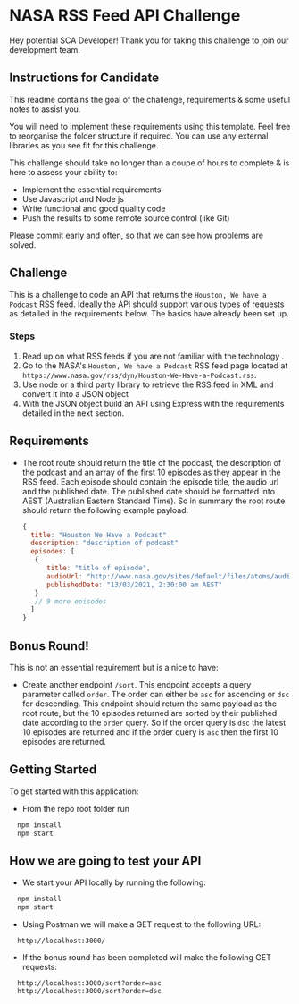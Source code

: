 # NASA RSS Feed API Challenge

Hey potential SCA Developer! Thank you for taking this challenge to join our development team.

## Instructions for Candidate

This readme contains the goal of the challenge, requirements & some useful notes to assist you.

You will need to implement these requirements using this template. Feel free to reorganise the folder structure if required. You can use any external libraries as you see fit for this challenge.

This challenge should take no longer than a coupe of hours to complete & is here to assess your ability to:

- Implement the essential requirements
- Use Javascript and Node js
- Write functional and good quality code
- Push the results to some remote source control (like Git)

Please commit early and often, so that we can see how problems are solved. 

## Challenge

This is a challenge to code an API that returns the `Houston, We have a Podcast` RSS feed. Ideally the API should support various types of requests as detailed in the requirements below. The basics have already been set up.

### Steps

1. Read up on what RSS feeds if you are not familiar with the technology .
2. Go to the NASA's `Houston, We have a Podcast` RSS feed page located at `https://www.nasa.gov/rss/dyn/Houston-We-Have-a-Podcast.rss`.
3. Use node or a third party library to retrieve the RSS feed in XML and convert it into a JSON object
5. With the JSON object build an API using Express with the requirements detailed in the next section.

## Requirements

- The root route should return the title of the podcast, the description of the podcast and an array of the first 10 episodes as they appear in the RSS feed. Each episode should contain the episode title, the audio url and the published date. The published date should be formatted into AEST (Australian Eastern Standard Time). So in summary the root route should return the following example payload:
  ```js
  {
    title: "Houston We Have a Podcast"
    description: "description of podcast"
    episodes: [
     {  
        title: "title of episode",
        audioUrl: "http://www.nasa.gov/sites/default/files/atoms/audio/ep191_the_crew-2_astronauts.mp3"
        publishedDate: "13/03/2021, 2:30:00 am AEST"
     }
     // 9 more episodes
    ]
  }
   ```
## Bonus Round!
This is not an essential requirement but is a nice to have:

- Create another endpoint `/sort`. This endpoint accepts a query parameter called `order`. The order can either be `asc` for ascending or `dsc` for descending.
  This endpoint should return the same payload as the root route, but the 10 episodes returned are sorted by their published date according to the `order` query.
  So if the order query is `dsc`  the latest 10 episodes are returned and if the order query is `asc` then the first 10 episodes are returned.

## Getting Started

To get started with this application:

- From the repo root folder run

```js
  npm install
  npm start
```

## How we are going to test your API
- We start your API locally by running the following:

```js
  npm install
  npm start
```

- Using Postman we will make a GET request to the following URL:

```
  http://localhost:3000/
```

- If the bonus round has been completed will make the following GET requests:

```
  http://localhost:3000/sort?order=asc
  http://localhost:3000/sort?order=dsc
```
